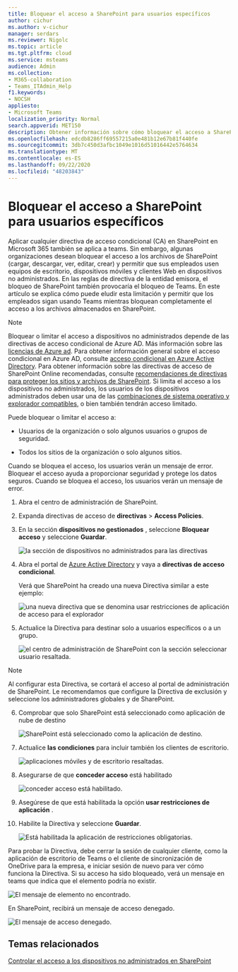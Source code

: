 ```yaml
---
title: Bloquear el acceso a SharePoint para usuarios específicos
author: cichur
ms.author: v-cichur
manager: serdars
ms.reviewer: Nigolc
ms.topic: article
ms.tgt.pltfrm: cloud
ms.service: msteams
audience: Admin
ms.collection:
- M365-collaboration
- Teams_ITAdmin_Help
f1.keywords:
- NOCSH
appliesto:
- Microsoft Teams
localization_priority: Normal
search.appverid: MET150
description: Obtener información sobre cómo bloquear el acceso a SharePoint para usuarios específicos
ms.openlocfilehash: edcdb8286ff69557215a0e481b12e67b81f440fe
ms.sourcegitcommit: 3db7c450d3afbc1049e1016d51016442e5764634
ms.translationtype: MT
ms.contentlocale: es-ES
ms.lasthandoff: 09/22/2020
ms.locfileid: "48203843"
---
```

# <a name="block-access-to-sharepoint-for-specific-users"></a>Bloquear el acceso a SharePoint para usuarios específicos

Aplicar cualquier directiva de acceso condicional (CA) en SharePoint en Microsoft 365 también se aplica a teams. Sin embargo, algunas organizaciones desean bloquear el acceso a los archivos de SharePoint (cargar, descargar, ver, editar, crear) y permitir que sus empleados usen equipos de escritorio, dispositivos móviles y clientes Web en dispositivos no administrados. En las reglas de directiva de la entidad emisora, el bloqueo de SharePoint también provocaría el bloqueo de Teams. En este artículo se explica cómo puede eludir esta limitación y permitir que los empleados sigan usando Teams mientras bloquean completamente el acceso a los archivos almacenados en SharePoint.

> [!Note]
> Bloquear o limitar el acceso a dispositivos no administrados depende de las directivas de acceso condicional de Azure AD. Más información sobre las [licencias de Azure ad](https://azure.microsoft.com/pricing/details/active-directory/). Para obtener información general sobre el acceso condicional en Azure AD, consulte [acceso condicional en Azure Active Directory](https://docs.microsoft.com/azure/active-directory/conditional-access/overview). Para obtener información sobre las directivas de acceso de SharePoint Online recomendadas, consulte [recomendaciones de directivas para proteger los sitios y archivos de SharePoint](https://docs.microsoft.com/microsoft-365/enterprise/sharepoint-file-access-policies). Si limita el acceso a los dispositivos no administrados, los usuarios de los dispositivos administrados deben usar una de las [combinaciones de sistema operativo y explorador compatibles](https://docs.microsoft.com/azure/active-directory/conditional-access/technical-reference#client-apps-condition), o bien también tendrán acceso limitado.

Puede bloquear o limitar el acceso a:

- Usuarios de la organización o solo algunos usuarios o grupos de seguridad.

- Todos los sitios de la organización o solo algunos sitios.

Cuando se bloquea el acceso, los usuarios verán un mensaje de error. Bloquear el acceso ayuda a proporcionar seguridad y protege los datos seguros. Cuando se bloquea el acceso, los usuarios verán un mensaje de error.

1. Abra el centro de administración de SharePoint.

2. Expanda directivas de acceso de **directivas**  >  **Access Policies**.

3. En la sección **dispositivos no gestionados** , seleccione **Bloquear acceso** y seleccione **Guardar**.

   ![la sección de dispositivos no administrados para las directivas](media/no-sharepoint-access1.png)

4. Abra el portal de [Azure Active Directory](https://portal.azure.com/#blade/Microsoft_AAD_IAM/ConditionalAccessBlade/Policies) y vaya a **directivas de acceso condicional**.

    Verá que SharePoint ha creado una nueva Directiva similar a este ejemplo:

    ![una nueva directiva que se denomina usar restricciones de aplicación de acceso para el explorador](media/no-sharepoint-access2.png)

5. Actualice la Directiva para destinar solo a usuarios específicos o a un grupo.

    ![el centro de administración de SharePoint con la sección seleccionar usuario resaltada.](media/no-sharepoint-access2b.png)

  > [!Note]
> Al configurar esta Directiva, se cortará el acceso al portal de administración de SharePoint. Le recomendamos que configure la Directiva de exclusión y seleccione los administradores globales y de SharePoint.

6. Comprobar que solo SharePoint está seleccionado como aplicación de nube de destino

    ![SharePoint está seleccionado como la aplicación de destino.](media/no-sharepoint-access3.png)

7. Actualice **las condiciones** para incluir también los clientes de escritorio.

    ![aplicaciones móviles y de escritorio resaltadas.](media/no-sharepoint-access4.png)

8. Asegurarse de que **conceder acceso** está habilitado

    ![conceder acceso está habilitado.](media/no-sharepoint-access5.png)

9. Asegúrese de que está habilitada la opción **usar restricciones de aplicación** .

10. Habilite la Directiva y seleccione **Guardar**.

    ![Está habilitada la aplicación de restricciones obligatorias.](media/no-sharepoint-access6.png)

Para probar la Directiva, debe cerrar la sesión de cualquier cliente, como la aplicación de escritorio de Teams o el cliente de sincronización de OneDrive para la empresa, e iniciar sesión de nuevo para ver cómo funciona la Directiva. Si su acceso ha sido bloqueado, verá un mensaje en teams que indica que el elemento podría no existir.

 ![El mensaje de elemento no encontrado.](media/access-denied-sharepoint.png)

En SharePoint, recibirá un mensaje de acceso denegado.

![El mensaje de acceso denegado.](media/blocked-access-warning.png)

## <a name="related-topics"></a>Temas relacionados

[Controlar el acceso a los dispositivos no administrados en SharePoint](https://docs.microsoft.com/sharepoint/control-access-from-unmanaged-devices)
